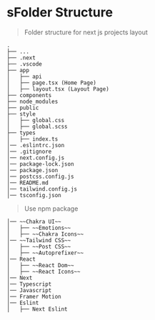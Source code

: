 sFolder Structure
============================

> Folder structure for next js projects layout

    .
    ├── ...
    ├── .next         
    ├── .vscode        
    ├── app     
    │   ├── api         
    │   ├── page.tsx (Home Page)            
    │   ├── layout.tsx (Layout Page)            
    ├── components           
    ├── node_modules         
    ├── public            
    ├── style                    
    │   ├── global.css          
    │   ├── global.scss       
    ├── types                    
    │   ├── index.ts                                                      
    │── .eslintrc.json
    │── .gitignore
    │── next.config.js
    │── package-lock.json
    │── package.json
    │── postcss.config.js
    │── README.md
    │── tailwind.config.js
    │── tsconfig.json

> Use npm package

    │── ~~Chakra UI~~                
    │   ├── ~~Emotions~~
    │   ├── ~~Chakra Icons~~
    │── ~~Tailwind CSS~~  
    │   ├── ~~Post CSS~~
    │   ├── ~~Autoprefixer~~
    │── React            
    │   ├── ~~React Dom~~
    │   ├── ~~React Icons~~  
    │── Next 
    │── Typescript
    │── Javascript
    │── Framer Motion
    │── Eslint
    │   ├── Next Eslint
